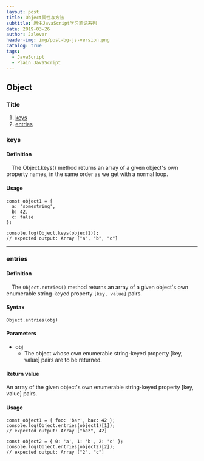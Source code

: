 ```yaml
---
layout: post
title: Object属性与方法
subtitle: 原生JavaScript学习笔记系列
date: 2019-03-26
author: Jalever
header-img: img/post-bg-js-version.png
catalog: true
tags:
  - JavaScript
  - Plain JavaScript
---
```


## Object

### Title
1. [keys](#keys)
2. [entries](#entries)

### keys
#### Definition
&ensp;&ensp;The Object.keys() method returns an array of a given object's own property names, in the same order as we get with a normal loop.

#### Usage
```
const object1 = {
  a: 'somestring',
  b: 42,
  c: false
};

console.log(Object.keys(object1));
// expected output: Array ["a", "b", "c"]
```
---

### entries
#### Definition
&ensp;&ensp;The `Object.entries()` method returns an array of a given object's own enumerable string-keyed property `[key, value]` pairs.

#### Syntax
`Object.entries(obj)`

#### Parameters
* obj
  * The object whose own enumerable string-keyed property [key, value] pairs are to be returned.

#### Return value
An array of the given object's own enumerable string-keyed property [key, value] pairs.

#### Usage
```
const object1 = { foo: 'bar', baz: 42 };
console.log(Object.entries(object1)[1]);
// expected output: Array ["baz", 42]

const object2 = { 0: 'a', 1: 'b', 2: 'c' };
console.log(Object.entries(object2)[2]);
// expected output: Array ["2", "c"]
```
